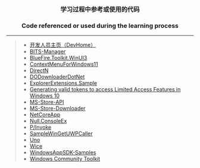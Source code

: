 ### <p align="center">学习过程中参考或使用的代码</p>
### <p align="center">Code referenced or used during the learning process</p>

------

> * [开发人员主页（DevHome）](https://github.com/microsoft/devhome)&emsp;
> * [BITS-Manager](https://github.com/Microsoft/BITS-Manager)&emsp;
> * [BlueFire.Toolkit.WinUI3](https://github.com/cnbluefire/BlueFire.Toolkit.WinUI3)&emsp;
> * [ContextMenuForWindows11](https://github.com/ikas-mc/ContextMenuForWindows11)&emsp;
> * [DirectN](https://github.com/smourier/DirectN)&emsp;
> * [DODownloaderDotNet](https://github.com/shishirb-MSFT/DODownloaderDotNet)&emsp;
> * [ExplorerExtensions.Sample](https://github.com/cnbluefire/ExplorerExtensions.Sample)&emsp;
> * [Generating valid tokens to access Limited Access Features in Windows 10](https://www.withinrafael.com/2021/01/04/generating-valid-tokens-to-access-limited-access-features-in-windows-10)&emsp;
> * [MS-Store-API](https://github.com/ThomasPe/MS-Store-API)&emsp;
> * [MS-Store-Downloader](https://github.com/Caesar008/MS-Store-Downloader)&emsp;
> * [NetCoreApp](https://github.com/driver1998/NetCoreApp)&emsp;
> * [Null.ConsoleEx](https://github.com/SlimeNull/Null.ConsoleEx)&emsp;
> * [P/Invoke](https://github.com/dotnet/pinvoke)&emsp;
> * [SampleWinGetUWPCaller](https://github.com/wherewhere/SampleWinGetUWPCaller)&emsp;
> * [Uno](https://github.com/unoplatform/uno)&emsp;
> * [Wice](https://github.com/aelyo-softworks/Wice)&emsp;
> * [WindowsAppSDK-Samples](https://github.com/microsoft/WindowsAppSDK-Samples)&emsp;
> * [Windows Community Toolkit](https://github.com/CommunityToolkit/WindowsCommunityToolkit)&emsp;
